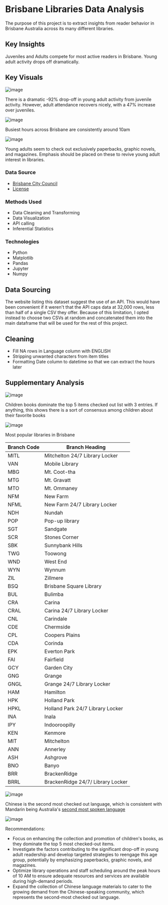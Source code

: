 # Brisbane Libraries Data Analysis
The purpose of this project is to extract insights from reader behavior in Brisbane Australia across its many different libraries.  


## Key Insights
Juveniles and Adults compete for most active readers in Brisbane. Young adult activity drops off dramatically. 

## Key Visuals
![image](https://github.com/Jomgus/Jupyter-Notebooks/assets/96961712/86ab10e4-e43e-4ed6-b084-f425465e017c)

There is a dramatic -92% drop-off in young adult activity from juvenile activity. However, adult attendance recovers nicely, with a 47% increase over juveniles.

![image](https://github.com/Jomgus/Jupyter-Notebooks/assets/96961712/858445b1-7cc4-4638-b0c6-074f263a2913)

Busiest hours across Brisbane are consistently around 10am

![image](https://github.com/Jomgus/Jupyter-Notebooks/assets/96961712/7674d7ad-85f3-48ed-bb9c-8ff9e6134712)

Young adults seem to check out exclusively paperbacks, graphic novels, and magazines. Emphasis should be placed on these to revive young adult interest in libraries. 





### Data Source
* [Brisbane City Council](https://www.data.brisbane.qld.gov.au/data/dataset/library-checkouts-branch-date)
* [License](https://creativecommons.org/licenses/by/4.0/)

### Methods Used
* Data Cleaning and Transforming
* Data Visualization
* API calling
* Inferential Statistics

### Technologies
* Python
* Matplotlib
* Pandas
* Jupyter
* Numpy

## Data Sourcing
The website listing this dataset suggest the use of an API. This would have been convenient if it weren't that the API caps data at 32,000 rows, less than half of a single CSV they offer. Because of this limitation, I opted instead to choose two CSVs at random and concatenated them into the main dataframe that will be used for the rest of this project. 

## Cleaning
* Fill NA rows in Language column with ENGLISH
* Stripping unwanted characters from item titles
* Formatting Date column to datetime so that we can extract the hours later
## Supplementary Analysis
![image](https://github.com/Jomgus/Jupyter-Notebooks/assets/96961712/508b96bc-f96a-444d-b44a-3fad29944d9c)

Children books dominate the top 5 items checked out list with 3 entries. If anything, this shows there is a sort of consensus among children about their favorite books

![image](https://github.com/Jomgus/Jupyter-Notebooks/assets/96961712/b1834610-12bb-4c32-9868-1866198c4b41)

Most popular libraries in Brisbane

| Branch Code | Branch Heading                    |
| ----------- | --------------------------------- |
| MITL        | Mitchelton 24/7 Library Locker    |
| VAN         | Mobile Library                    |
| MBG         | Mt. Coot-tha                      |
| MTG         | Mt. Gravatt                       |
| MTO         | Mt. Ommaney                       |
| NFM         | New Farm                          |
| NFML        | New Farm 24/7 Library Locker      |
| NDH         | Nundah                            |
| POP         | Pop-up library                    |
| SGT         | Sandgate                          |
| SCR         | Stones Corner                     |
| SBK         | Sunnybank Hills                   |
| TWG         | Toowong                           |
| WND         | West End                          |
| WYN         | Wynnum                            |
| ZIL         | Zillmere                          |
| BSQ         | Brisbane Square Library           |
| BUL         | Bulimba                           |
| CRA         | Carina                            |
| CRAL        | Carina 24/7 Library Locker        |
| CNL         | Carindale                         |
| CDE         | Chermside                         |
| CPL         | Coopers Plains                    |
| CDA         | Corinda                           |
| EPK         | Everton Park                      |
| FAI         | Fairfield                         |
| GCY         | Garden City                       |
| GNG         | Grange                            |
| GNGL        | Grange 24/7 Library Locker        |
| HAM         | Hamilton                          |
| HPK         | Holland Park                      |
| HPKL        | Holland Park 24/7 Library Locker  |
| INA         | Inala                             |
| IPY         | Indooroopilly                     |
| KEN         | Kenmore                           |
| MIT         | Mitchelton                        |
| ANN         | Annerley                          |
| ASH         | Ashgrove                          |
| BNO         | Banyo                             |
| BRR         | BrackenRidge                      |
| BRRL        | BrackenRidge 24/7/ Library Locker |

![image](https://github.com/Jomgus/Jupyter-Notebooks/assets/96961712/cf7c99f8-ddfc-482f-bfc0-231d50937bb0)

Chinese is the second most checked out language, which is consistent with Mandarin being Australia's [second most spoken language](https://profile.id.com.au/australia/language#:~:text=Overall%2C%2072.0%25%20of%20the%20population,using%20this%20language%20at%20home.)

![image](https://github.com/Jomgus/Jupyter-Notebooks/assets/96961712/9d9b6c56-840d-4dbf-96e8-1ff4ca7b7885)

Recommendations:

* Focus on enhancing the collection and promotion of children's books, as they dominate the top 5 most checked-out items.
* Investigate the factors contributing to the significant drop-off in young adult readership and develop targeted strategies to reengage this age group, potentially by emphasizing paperbacks, graphic novels, and magazines.
* Optimize library operations and staff scheduling around the peak hours of 10 AM to ensure adequate resources and services are available during high-demand periods.
* Expand the collection of Chinese language materials to cater to the growing demand from the Chinese-speaking community, which represents the second-most checked out language.
